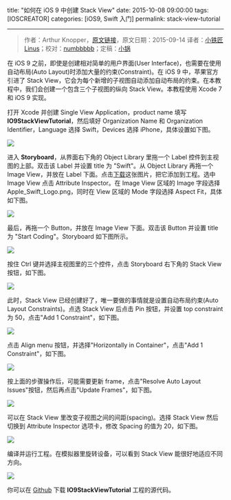 title: "如何在 iOS 9 中创建 Stack View"
date: 2015-10-08 09:00:00
tags: [IOSCREATOR]
categories: [iOS9, Swift 入门]
permalink: stack-view-tutorial

---
> 作者：Arthur Knopper，[原文链接](http://www.ioscreator.com/tutorials/stack-view-tutorial/)，原文日期：2015-09-14
> 译者：[小铁匠Linus](http://weibo.com/linusling)；校对：[numbbbbb](https://github.com/numbbbbb)；定稿：[小锅](http://www.swiftyper.com/)
  








<!--此处开始正文-->

在 iOS 9 之前，即使是创建相对简单的用户界面(User Interface)，也需要在使用自动布局(Auto Layout)时添加大量的约束(Constraint)。在 iOS 9 中，苹果官方引进了 Stack View，它会为每个新增的子视图自动添加自动布局的约束。在本教程中，我们会创建一个包含三个子视图的纵向 Stack View。本教程使用 Xcode 7 和 iOS 9 实现。

<!--more-->

打开 Xcode 并创建 Single View Application，product name 填写 **IO9StackViewTutorial**，然后填好 Organization Name 和 Organization Identifier，Language 选择 Swift，Devices 选择 iPhone，具体设置如下图。

![](http://static1.squarespace.com/static/52428a0ae4b0c4a5c2a2cede/t/55f32c90e4b01d6e90ff3fc8/1442000017883/?format=1500w)

进入 **Storyboard**，从界面右下角的 Object Library 里拖一个 Label 控件到主视图的上部。双击该 Label 并设置 title 为 "Swift"。从 Object Library 再拖一个 Image View，并放在 Label 下面。点击[下载](http://www.ioscreator.com/s/Apple_Swift_Logo2x.png)这张图片，把它添加到工程。选中 Image View 点击 Attribute Inspector。在 Image View 区域的 Image 字段选择 Apple\_Swift\_Logo.png，同时在 View 区域的 Mode 字段选择 Aspect Fit，具体如下图。

![](http://static1.squarespace.com/static/52428a0ae4b0c4a5c2a2cede/t/55f32dfae4b0d34cd54e9cc0/1442000379350/?format=750w)

最后，再拖一个 Button，并放在 Image View 下面。双击该 Button 并设置 title 为 "Start Coding"。Storyboard 如下图所示。

![](http://static1.squarespace.com/static/52428a0ae4b0c4a5c2a2cede/t/55f32ea6e4b01e51d6e3b372/1442000553314/?format=1500w)

按住 Ctrl 键并选择主视图里的三个控件，点击 Storyboard 右下角的 Stack View 按钮，如下图。

![](http://static1.squarespace.com/static/52428a0ae4b0c4a5c2a2cede/t/55f32ee8e4b01d6e90ff4e99/1442000618055/?format=300w)

此时，Stack View 已经创建好了，唯一要做的事情就是设置自动布局约束(Auto Layout Constraints)。点选 Stack View 后点击 Pin 按钮，并设置 top constraint 为 50，点击"Add 1 Constraint"，如下图。

![](http://static1.squarespace.com/static/52428a0ae4b0c4a5c2a2cede/t/55f5ce7ce4b04a24f171ba22/1442172541860/?format=750w)

点击 Align menu 按钮，并选择"Horizontally in Container"，点击"Add 1 Constraint"，如下图。

![](http://static1.squarespace.com/static/52428a0ae4b0c4a5c2a2cede/t/55f5d1bde4b0d81aa066c892/1442173374829/?format=750w)

按上面的步骤操作后，可能需要更新 frame，点击"Resolve Auto Layout Issues"按钮，然后再点击"Update Frames"，如下图。

![](http://static1.squarespace.com/static/52428a0ae4b0c4a5c2a2cede/t/55f5d1e8e4b0f6a0270d265d/1442173479161/?format=750w)

可以在 Stack View 里改变子视图之间的间距(spacing)。选择 Stack View 然后切换到 Attribute Inspector 选项卡，修改 Spacing 的值为 20，如下图。

![](http://static1.squarespace.com/static/52428a0ae4b0c4a5c2a2cede/t/55f5d433e4b0ee3005dcbcb3/1442174004791/?format=750w)

编译并运行工程。在模拟器里旋转设备，可以看到 Stack View 能很好地适应不同方向。

![](http://static1.squarespace.com/static/52428a0ae4b0c4a5c2a2cede/t/55f672d0e4b0864ffa13adac/1442214609622/?format=1500w)

你可以在 [Github](https://github.com/ioscreator/ioscreator) 下载 **IO9StackViewTutorial** 工程的源代码。